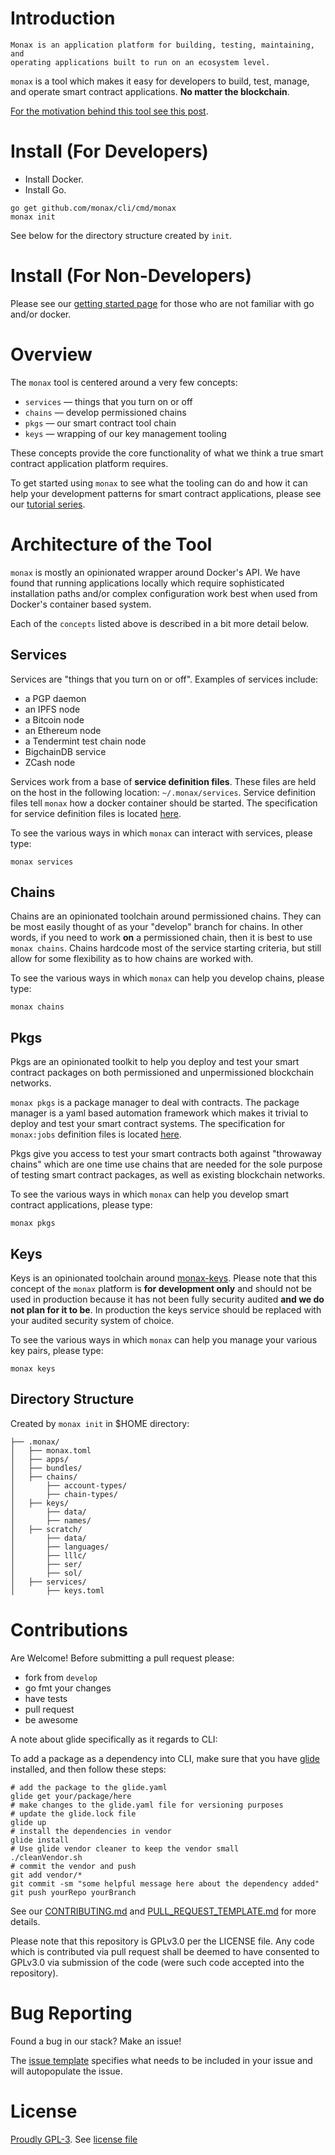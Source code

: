# Introduction

```
Monax is an application platform for building, testing, maintaining, and
operating applications built to run on an ecosystem level.
```

`monax` is a tool which makes it easy for developers to build, test, manage, and operate smart contract applications. **No matter the blockchain**.

[For the motivation behind this tool see this post](https://monax.io/platform/motivation).

# Install (For Developers)

* Install Docker.
* Install Go.

```
go get github.com/monax/cli/cmd/monax
monax init
```

See below for the directory structure created by `init`.

# Install (For Non-Developers)

Please see our [getting started page](https://monax.io/docs/getting-started) for those who are not familiar with go and/or docker.

# Overview

The `monax` tool is centered around a very few concepts:

* `services` — things that you turn on or off
* `chains` — develop permissioned chains
* `pkgs` — our smart contract tool chain
* `keys` — wrapping of our key management tooling

These concepts provide the core functionality of what we think a true smart contract application platform requires.

To get started using `monax` to see what the tooling can do and how it can help your development patterns for smart contract applications, please see our [tutorial series](https://monax.io/docs).

# Architecture of the Tool

`monax` is mostly an opinionated wrapper around Docker's API. We have found that running applications locally which require sophisticated installation paths and/or complex configuration work best when used from Docker's container based system.

Each of the `concepts` listed above is described in a bit more detail below.

## Services

Services are "things that you turn on or off". Examples of services include:

* a PGP daemon
* an IPFS node
* a Bitcoin node
* an Ethereum node
* a Tendermint test chain node
* BigchainDB service
* ZCash node

Services work from a base of **service definition files**. These files are held on the host in the following location: `~/.monax/services`. Service definition files tell `monax` how a docker container should be started. The specification for service definition files is located [here](https://monax.io/docs/specs/services_specification).

To see the various ways in which `monax` can interact with services, please type:

```
monax services
```

## Chains

Chains are an opinionated toolchain around permissioned chains. They can be most easily thought of as your "develop" branch for chains. In other words, if you need to work **on** a permissioned chain, then it is best to use `monax chains`. Chains hardcode most of the service starting criteria, but still allow for some flexibility as to how chains are worked with.

To see the various ways in which `monax` can help you develop chains, please type:

```
monax chains
```

## Pkgs

Pkgs are an opinionated toolkit to help you deploy and test your smart contract packages on both permissioned and unpermissioned blockchain networks.

`monax pkgs` is a package manager to deal with contracts. The package manager is a yaml based automation framework which makes it trivial to deploy and test your smart contract systems. The specification for `monax:jobs` definition files is located [here](https://monax.io/docs/specs/jobs_specification).

Pkgs give you access to test your smart contracts both against "throwaway chains" which are one time use chains that are needed for the sole purpose of testing smart contract packages, as well as existing blockchain networks.

To see the various ways in which `monax` can help you develop smart contract applications, please type:

```
monax pkgs
```

## Keys

Keys is an opinionated toolchain around [monax-keys](https://github.com/monax/keys). Please note that this concept of the `monax` platform is **for development only** and should not be used in production because it has not been fully security audited **and we do not plan for it to be**. In production the keys service should be replaced with your audited security system of choice.

To see the various ways in which `monax` can help you manage your various key pairs, please type:

```
monax keys
```

## Directory Structure

Created by `monax init` in $HOME directory:

```
├── .monax/
│   ├── monax.toml
│   ├── apps/
│   ├── bundles/
│   ├── chains/
│       ├── account-types/
│       ├── chain-types/
│   ├── keys/
│       ├── data/
│       ├── names/
│   ├── scratch/
│       ├── data/
│       ├── languages/
│       ├── lllc/
│       ├── ser/
│       ├── sol/
│   ├── services/
│       ├── keys.toml
```

# Contributions

Are Welcome! Before submitting a pull request please:

* fork from `develop`
* go fmt your changes
* have tests
* pull request
* be awesome

A note about glide specifically as it regards to CLI:

To add a package as a dependency into CLI, make sure that you have [glide](http://glide.readthedocs.io/en/latest/#installing-glide) installed, and then follow these steps:

```
# add the package to the glide.yaml
glide get your/package/here
# make changes to the glide.yaml file for versioning purposes
# update the glide.lock file
glide up
# install the dependencies in vendor
glide install
# Use glide vendor cleaner to keep the vendor small
./cleanVendor.sh
# commit the vendor and push
git add vendor/*
git commit -sm "some helpful message here about the dependency added"
git push yourRepo yourBranch
```

See our [CONTRIBUTING.md](.github/CONTRIBUTING.md) and [PULL_REQUEST_TEMPLATE.md](.github/PULL_REQUEST_TEMPLATE.md) for more details.

Please note that this repository is GPLv3.0 per the LICENSE file. Any code which is contributed via pull request shall be deemed to have consented to GPLv3.0 via submission of the code (were such code accepted into the repository).



# Bug Reporting

Found a bug in our stack? Make an issue!

The [issue template](.github/ISSUE_TEMPLATE.md) specifies what needs to be included in your issue and will autopopulate the issue.

# License

[Proudly GPL-3](http://www.gnu.org/philosophy/enforcing-gpl.en.html). See [license file](LICENSE.md)
